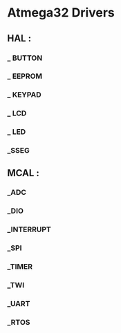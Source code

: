 # Atmega32 Drivers

## HAL : 
### _ BUTTON 
### _ EEPROM 
### _ KEYPAD 
### _ LCD 
### _ LED 
### _SSEG 

## MCAL : 
### _ADC 
### _DIO 
### _INTERRUPT 
### _SPI 
### _TIMER 
### _TWI 
### _UART
### _RTOS
